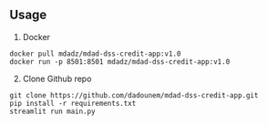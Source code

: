 ## Usage
1. Docker

```
docker pull mdadz/mdad-dss-credit-app:v1.0 
docker run -p 8501:8501 mdadz/mdad-dss-credit-app:v1.0 
```

2. Clone Github repo
```
git clone https://github.com/dadounem/mdad-dss-credit-app.git
pip install -r requirements.txt
streamlit run main.py 
```
